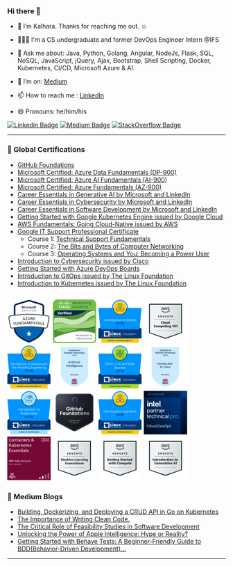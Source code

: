 ### Hi there 👋

- 🔭 I’m Kalhara. Thanks for reaching me out. ☺️

- 👨🏻‍💻 I'm a CS undergraduate and former DevOps Engineer Intern @IFS

- 💬 Ask me about: Java, Python, Golang, Angular, NodeJs, Flask, SQL, NoSQL, JavaScript, jQuery, Ajax, Bootstrap, Shell Scripting, Docker, Kubernetes, CI/CD, Microsoft Azure & AI.

- 🤔 I’m on: [Medium](https://medium.com/@kalharatennakoon)

- 📫 How to reach me : [LinkedIn](https://lk.linkedin.com/in/kalharatennakoon)

- 😄 Pronouns: he/him/his  

[![Linkedin Badge](https://img.shields.io/badge/-kalharatennakoon-white?logo=Linkedin&logoColor=blue&link=https://www.linkedin.com/in/kalharatennakoon)](https://www.linkedin.com/in/kalharatennakoon) [![Medium Badge](https://img.shields.io/badge/-kalharatennakoon-white?logo=Medium&logoColor=black&link=https://kalharatennakoon.medium.com)](https://kalharatennakoon.medium.com) [![StackOverflow Badge](https://img.shields.io/badge/-kalharatennakoon-white?labelColor=white&logo=Stackoverflow&logoColor=orange&link=https://stackoverflow.com/users/13018789/kalhara-tennakoon)](https://stackoverflow.com/users/13018789/kalhara-tennakoon)


---
<!-- **📄 Global Certifications** -->
### 📄 Global Certifications
- [GitHub Foundations](https://www.credly.com/badges/91239f31-74c8-4175-93a0-0855efb3c46e/public_url)
- [Microsoft Certified: Azure Data Fundamentals (DP-900)](https://learn.microsoft.com/api/credentials/share/en-gb/TMKRBTennakoon/38133387373C82E1?sharingId=87BD701455AA18AA)
- [Microsoft Certified: Azure AI Fundamentals (AI-900)](https://learn.microsoft.com/api/credentials/share/en-gb/TMKRBTennakoon/1C53DDEE0DB410A4?sharingId=87BD701455AA18AA)
- [Microsoft Certified: Azure Fundamentals (AZ-900)](https://www.credly.com/badges/1cd00bda-ffc7-467f-83a9-c8f7c9702be7/public_url)
- [Career Essentials in Generative AI by Microsoft and LinkedIn](https://www.linkedin.com/learning/certificates/3df7542a5c778a0e3e180571caf85ba59fb4a1afddbf58ea438e2e1badf72d80?u=60693444)
- [Career Essentials in Cybersecurity by Microsoft and LinkedIn](https://www.linkedin.com/learning/certificates/d61cd147c6fef73dbdcdf6cdcbb22c4b52dee28b5aaca3146517a08284fd2698)
- [Career Essentials in Software Development by Microsoft and LinkedIn](https://www.linkedin.com/learning/certificates/552e0a946189687d3faef6a6d6d0a10f294ec818c64c7f12c538aa3d11a7e45c?u=60693444)
- [Getting Started with Google Kubernetes Engine issued by Google Cloud](https://www.coursera.org/account/accomplishments/records/KHP2Z9NZ9FY7?utm_source=ln&utm_medium=certificate&utm_content=cert_image&utm_campaign=sharing_cta&utm_product=course)
- [AWS Fundamentals: Going Cloud-Native issued by AWS](https://coursera.org/share/a527b8fa5b14962328c02a3c3e8b54f9)
- [Google IT Support Professional Certificate](https://www.coursera.org/professional-certificates/google-it-support)
    - Course 1: [Technical Support Fundamentals](https://coursera.org/share/80b007757e46769957a1b6f74e9b4ddd)
    - Course 2: [The Bits and Bytes of Computer Networking](https://coursera.org/share/f2da8f96695a0407ca7a55911a97d978)
    - Course 3: [Operating Systems and You: Becoming a Power User](https://coursera.org/share/8c118843d8acc179bdc8f947fea30051)
- [Introduction to Cybersecurity issued by Cisco](https://www.youracclaim.com/badges/9061852c-fdf7-4219-926b-523d30a31111?source=linked_in_profile)
- [Getting Started with Azure DevOps Boards](https://coursera.org/share/41b703ac2707f8210d3ad8bb99359cd3)
- [Introduction to GitOps issued by The Linux Foundation](https://ti-user-certificates.s3.amazonaws.com/e0df7fbf-a057-42af-8a1f-590912be5460/26a061f2-539e-41a7-9e6a-8ee41a2d21ca-t-m-kalhara-randil-bandara-tennakoon-d03dccea-4781-4578-9d2c-de8fa9c0f7db-certificate.pdf)
- [Introduction to Kubernetes issued by The Linux Foundation](https://ti-user-certificates.s3.amazonaws.com/e0df7fbf-a057-42af-8a1f-590912be5460/ff96589e-6699-4b22-847c-d9ec38812b30-t-m-kalhara-tennakoon-5b479bc0-2836-48c1-8abc-35ad7de91aa7-certificate.pdf)


[<img src="./assets/microsoft-certified-azure-fundamentals.png" width="100" height="100" />](https://www.credly.com/badges/1cd00bda-ffc7-467f-83a9-c8f7c9702be7/public_url)
[<img src="./assets/introduction-to-cybersecurity.png" width="100" height="100" />](https://www.credly.com/badges/9061852c-fdf7-4219-926b-523d30a31111/public_url) 
[<img src="./assets/introduction-to-gitops.png" width="100" height="100" />](https://www.credly.com/badges/e00e2129-a1d9-454c-875a-790af6d3716c/public_url)
[<img src="./assets/aws-educate-introduction-to-cloud-101.png" width="100" height="100" />](https://www.credly.com/badges/46ef2206-b23a-466c-89b7-b59f1901b2d2/public_url)
[<img src="./assets/introduction-to-devops-and-site-reliability.png" width="100" height="100" />](https://www.credly.com/badges/cc91694e-65ac-472d-8ff0-11c8b6201200/public_url)
[<img src="./assets/Introduction_to_Artificial_Intelligence.png" width="100" height="100" />](https://training.tafensw.edu.au/badges/badge.php?hash=02a14de9fd39e09a6fd3df586097dd366aa82988)
[<img src="./assets/ethics-in-ai-and-data-science.png" width="100" height="100" />](https://www.credly.com/badges/fc9045d0-af0f-4da8-a00b-e7c00ed26709/public_url)
[<img src="./assets/Introduction_to_Linux.png" width="100" height="100" />](https://training.tafensw.edu.au/badges/badge.php?hash=e966e99dd33f56474807bbab544245ec12f1a7a8)
[<img src="./assets/introduction-to-kubernetes.png" width="100" height="100" />](https://www.credly.com/badges/2e85093a-844a-4b47-8034-fa0e750f8635/linked_in?t=spcxso)
[<img src="./assets/github-foundations.png" width="100" height="100" />](https://www.credly.com/badges/91239f31-74c8-4175-93a0-0855efb3c46e/public_url)
[<img src="./assets/introduction-to-jenkins.png" width="100" height="100" />](https://www.credly.com/badges/069dab43-30f9-4dd8-acb6-1a26649e9457/public_url)
[<img src="./assets/cloud-devops.png" width="100" height="100" />](https://www.credly.com/badges/41940219-ee87-4c5d-9fce-f6f8d55370ac/public_url)
[<img src="./assets/ibm-containers-kubernetes-essentials.png" width="100" height="100" />](https://www.credly.com/badges/cd6d6b21-8e27-4980-b51d-d97f011ed11d/public_url)
[<img src="./assets/aws-educate-machine-learning-foundations.png" width="100" height="100" />](https://www.credly.com/badges/018bac1c-155b-41be-b2c9-531502d35d12/public_url)
[<img src="./assets/aws-getting-started-with-compute.png" width="100" height="100" />](https://www.credly.com/badges/4fadeb44-e98e-4a2e-aa26-1b2a391f196d/public_url)
[<img src="./assets/aws-introduction-to-generative-ai.png" width="100" height="100" />](https://www.credly.com/badges/5e57c41e-c199-4300-8b99-c2d8328706c5/public_url)
---

### 📕 Medium Blogs
<!-- BLOG-POST-LIST:START -->
- [Building, Dockerizing, and Deploying a CRUD API in Go on Kubernetes](https://levelup.gitconnected.com/building-dockerizing-and-deploying-a-crud-api-in-go-on-kubernetes-9c25b01ad2e8?source=rss-71d60f60a8aa------2)
- [The Importance of Writing Clean Code.](https://levelup.gitconnected.com/the-importance-of-writing-clean-code-a4d453814373?source=rss-71d60f60a8aa------2)
- [The Critical Role of Feasibility Studies in Software Development](https://kalharatennakoon.medium.com/the-critical-role-of-feasibility-studies-in-software-development-dc7263c929be?source=rss-71d60f60a8aa------2)
- [Unlocking the Power of Apple Intelligence: Hype or Reality?](https://kalharatennakoon.medium.com/unlocking-the-power-of-apple-intelligence-hype-or-reality-824ef0c30f88?source=rss-71d60f60a8aa------2)
- [Getting Started with Behave Tests: A Beginner-Friendly Guide to BDD&lpar;Behavior-Driven Development&rpar;…](https://levelup.gitconnected.com/getting-started-with-behave-tests-a-beginner-friendly-guide-to-bdd-behavior-driven-development-aa5e182cf350?source=rss-71d60f60a8aa------2)
<!-- BLOG-POST-LIST:END -->

---
